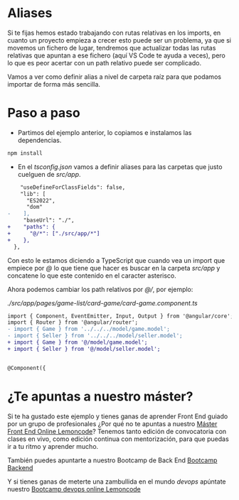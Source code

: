 # Aliases

Si te fijas hemos estado trabajando con rutas relativas en los imports, en cuanto un proyecto empieza a crecer esto puede ser un problema, ya que si movemos un fichero de lugar, tendremos que actualizar todas las rutas relativas que apuntan a ese fichero (aquí VS Code te ayuda a veces), pero lo que es peor acertar con un path relativo puede ser complicado.

Vamos a ver como definir alias a nivel de carpeta raíz para que podamos importar de forma más sencilla.

# Paso a paso

- Partimos del ejemplo anterior, lo copiamos e instalamos las dependencias.

```bash
npm install
```

- En el _tsconfig.json_ vamos a definir aliases para las carpetas que justo cuelguen de _src/app_.

```diff
    "useDefineForClassFields": false,
    "lib": [
      "ES2022",
      "dom"
-    ],
     "baseUrl": "./",
+    "paths": {
+      "@/*": ["./src/app/*"]
+    },
  },
```

Con esto le estamos diciendo a TypeScript que cuando vea un import que empiece por _@_ lo que tiene que hacer es buscar en la carpeta _src/app_ y concatene lo que este contenido en el caracter asterisco.

Ahora podemos cambiar los path relativos por _@/_, por ejemplo:

_./src/app/pages/game-list/card-game/card-game.component.ts_

```diff
import { Component, EventEmitter, Input, Output } from '@angular/core';
import { Router } from '@angular/router';
- import { Game } from '../../../model/game.model';
- import { Seller } from '../../../model/seller.model';
+ import { Game } from '@/model/game.model';
+ import { Seller } from '@/model/seller.model';


@Component({
```

# ¿Te apuntas a nuestro máster?

Si te ha gustado este ejemplo y tienes ganas de aprender Front End
guiado por un grupo de profesionales ¿Por qué no te apuntas a
nuestro [Máster Front End Online Lemoncode](https://lemoncode.net/master-frontend#inicio-banner)? Tenemos tanto edición de convocatoria
con clases en vivo, como edición continua con mentorización, para
que puedas ir a tu ritmo y aprender mucho.

También puedes apuntarte a nuestro Bootcamp de Back End [Bootcamp Backend](https://lemoncode.net/bootcamp-backend#inicio-banner)

Y si tienes ganas de meterte una zambullida en el mundo _devops_
apúntate nuestro [Bootcamp devops online Lemoncode](https://lemoncode.net/bootcamp-devops#bootcamp-devops/inicio)
